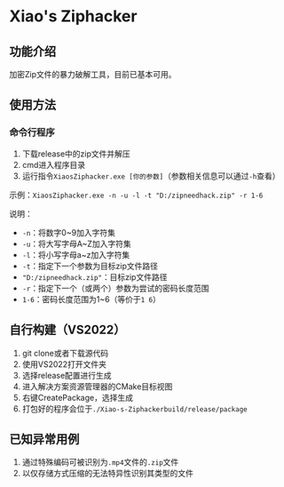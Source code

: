 ﻿# Xiao's Ziphacker

## 功能介绍
加密Zip文件的暴力破解工具，目前已基本可用。

## 使用方法

### 命令行程序
1. 下载release中的zip文件并解压
2. cmd进入程序目录
3. 运行指令`XiaosZiphacker.exe [你的参数]`（参数相关信息可以通过`-h`查看）

示例：`XiaosZiphacker.exe -n -u -l -t "D:/zipneedhack.zip" -r 1-6`

说明：
- `-n`：将数字0~9加入字符集
- `-u`：将大写字母A~Z加入字符集
- `-l`：将小写字母a~z加入字符集
- `-t`：指定下一个参数为目标zip文件路径
- `"D:/zipneedhack.zip"`：目标zip文件路径
- `-r`：指定下一个（或两个）参数为尝试的密码长度范围
- `1-6`：密码长度范围为1~6（等价于`1 6`）

## 自行构建（VS2022）
1. git clone或者下载源代码
2. 使用VS2022打开文件夹
3. 选择release配置进行生成
4. 进入解决方案资源管理器的CMake目标视图
5. 右键CreatePackage，选择生成
6. 打包好的程序会位于`./Xiao-s-Ziphackerbuild/release/package`

## 已知异常用例
1. 通过特殊编码可被识别为`.mp4`文件的`.zip`文件
2. 以仅存储方式压缩的无法特异性识别其类型的文件